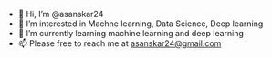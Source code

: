 - 👋 Hi, I’m @asanskar24
- 👀 I’m interested in Machne learning, Data Science, Deep learning
- 🌱 I’m currently learning machine learning and deep learning
- 📫 Please free to reach me at asanskar24@gmail.com

<!---
asanskar24/asanskar24 is a ✨ special ✨ repository because its `README.md` (this file) appears on your GitHub profile.
You can click the Preview link to take a look at your changes.
--->

